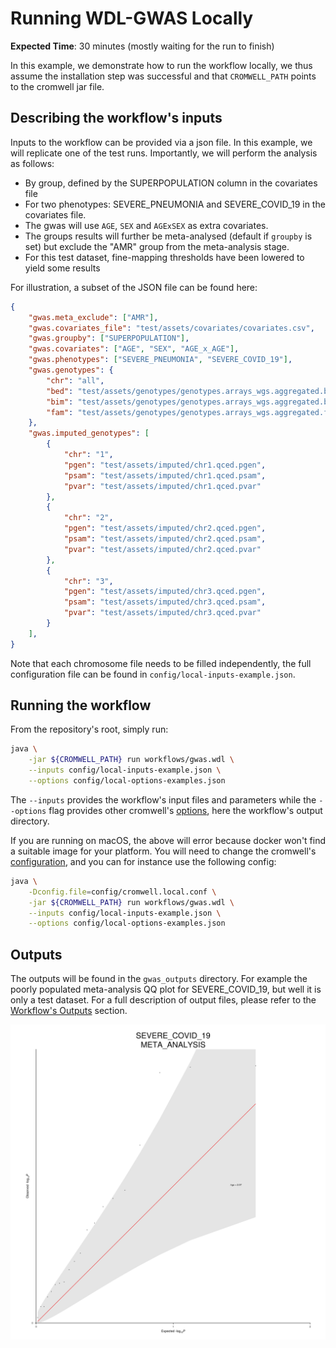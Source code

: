 # Running WDL-GWAS Locally

**Expected Time**: 30 minutes (mostly waiting for the run to finish)

In this example, we demonstrate how to run the workflow locally, we thus assume the installation step was successful and that `CROMWELL_PATH` points to the cromwell jar file.

## Describing the workflow's inputs

Inputs to the workflow can be provided via a json file. In this example, we will replicate one of the test runs. Importantly, we will perform the analysis as follows:

- By group, defined by the SUPERPOPULATION column in the covariates file
- For two phenotypes: SEVERE\_PNEUMONIA and SEVERE\_COVID\_19 in the covariates file.
- The gwas will use `AGE`, `SEX` and `AGExSEX` as extra covariates.
- The groups results will further be meta-analysed (default if `groupby` is set) but exclude the "AMR" group from the meta-analysis stage.
- For this test dataset, fine-mapping thresholds have been lowered to yield some results

For illustration, a subset of the JSON file can be found here:

```json
{
    "gwas.meta_exclude": ["AMR"],
    "gwas.covariates_file": "test/assets/covariates/covariates.csv",
    "gwas.groupby": ["SUPERPOPULATION"],
    "gwas.covariates": ["AGE", "SEX", "AGE_x_AGE"],
    "gwas.phenotypes": ["SEVERE_PNEUMONIA", "SEVERE_COVID_19"],
    "gwas.genotypes": {
        "chr": "all",
        "bed": "test/assets/genotypes/genotypes.arrays_wgs.aggregated.bed",
        "bim": "test/assets/genotypes/genotypes.arrays_wgs.aggregated.bim",
        "fam": "test/assets/genotypes/genotypes.arrays_wgs.aggregated.fam"
    },
    "gwas.imputed_genotypes": [
        {
            "chr": "1",
            "pgen": "test/assets/imputed/chr1.qced.pgen",
            "psam": "test/assets/imputed/chr1.qced.psam",
            "pvar": "test/assets/imputed/chr1.qced.pvar"
        },
        {
            "chr": "2",
            "pgen": "test/assets/imputed/chr2.qced.pgen",
            "psam": "test/assets/imputed/chr2.qced.psam",
            "pvar": "test/assets/imputed/chr2.qced.pvar"
        },
        {
            "chr": "3",
            "pgen": "test/assets/imputed/chr3.qced.pgen",
            "psam": "test/assets/imputed/chr3.qced.psam",
            "pvar": "test/assets/imputed/chr3.qced.pvar"
        }
    ],
}
```

Note that each chromosome file needs to be filled independently, the full configuration file can be found in `config/local-inputs-example.json`.

## Running the workflow

From the repository's root, simply run:

```bash
java \
    -jar ${CROMWELL_PATH} run workflows/gwas.wdl \
    --inputs config/local-inputs-example.json \
    --options config/local-options-examples.json
```

The `--inputs` provides the workflow's input files and parameters while the `--options` flag provides other cromwell's [options](https://cromwell.readthedocs.io/en/latest/wf_options/Overview/), here the workflow's output directory.

If you are running on macOS, the above will error because docker won't find a suitable image for your platform. You will need to change the cromwell's [configuration](https://cromwell.readthedocs.io/en/latest/Configuring/), and you can for instance use the following config:

```bash
java \
    -Dconfig.file=config/cromwell.local.conf \
    -jar ${CROMWELL_PATH} run workflows/gwas.wdl \
    --inputs config/local-inputs-example.json \
    --options config/local-options-examples.json
```

## Outputs

The outputs will be found in the `gwas_outputs` directory. For example the poorly populated meta-analysis QQ plot for SEVERE\_COVID\_19, but well it is only a test dataset. For a full description of output files, please refer to the [Workflow's Outputs](@ref) section.

!["Severe Covid 19 QQ"](../assets/local-example-qq.png)